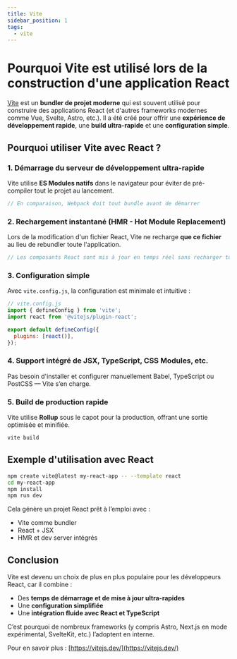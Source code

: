 ```yaml
---
title: Vite
sidebar_position: 1
tags:
  - vite
---
```


# Pourquoi Vite est utilisé lors de la construction d'une application React

[Vite](https://vitejs.dev/) est un **bundler de projet moderne** qui est souvent utilisé pour construire des applications React (et d'autres frameworks modernes comme Vue, Svelte, Astro, etc.). Il a été créé pour offrir une **expérience de développement rapide**, une **build ultra-rapide** et une **configuration simple**.

## Pourquoi utiliser Vite avec React ?

### 1. Démarrage du serveur de développement ultra-rapide
Vite utilise **ES Modules natifs** dans le navigateur pour éviter de pré-compiler tout le projet au lancement.

```js
// En comparaison, Webpack doit tout bundle avant de démarrer
```

### 2. Rechargement instantané (HMR - Hot Module Replacement)
Lors de la modification d'un fichier React, Vite ne recharge **que ce fichier** au lieu de rebundler toute l'application.

```js
// Les composants React sont mis à jour en temps réel sans recharger toute la page
```

### 3. Configuration simple
Avec `vite.config.js`, la configuration est minimale et intuitive :

```js
// vite.config.js
import { defineConfig } from 'vite';
import react from '@vitejs/plugin-react';

export default defineConfig({
  plugins: [react()],
});
```

### 4. Support intégré de JSX, TypeScript, CSS Modules, etc.
Pas besoin d'installer et configurer manuellement Babel, TypeScript ou PostCSS — Vite s’en charge.

### 5. Build de production rapide
Vite utilise **Rollup** sous le capot pour la production, offrant une sortie optimisée et minifiée.

```bash
vite build
```

## Exemple d'utilisation avec React

```bash
npm create vite@latest my-react-app -- --template react
cd my-react-app
npm install
npm run dev
```

Cela génère un projet React prêt à l’emploi avec :
- Vite comme bundler
- React + JSX
- HMR et dev server intégrés

## Conclusion

Vite est devenu un choix de plus en plus populaire pour les développeurs React, car il combine :
- Des **temps de démarrage et de mise à jour ultra-rapides**
- Une **configuration simplifiée**
- Une **intégration fluide avec React et TypeScript**

C’est pourquoi de nombreux frameworks (y compris Astro, Next.js en mode expérimental, SvelteKit, etc.) l’adoptent en interne.

Pour en savoir plus : [https://vitejs.dev/](https://vitejs.dev/)
